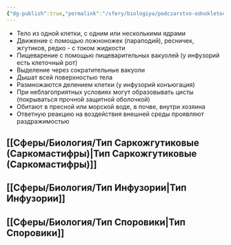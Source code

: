 ```yaml
---
{"dg-publish":true,"permalink":"/sfery/biologiya/podczarstvo-odnokletochnye-prostejshie/","tags":["Зоология"]}
---
```


- Тело из одной клетки, с одним или несколькими ядрами 
- Движение с помощью ложноножек (параподий), ресничек, жгутиков, редко - с током жидкости
- Пищеварение с помощью пищеварительных вакуолей (у инфузорий есть клеточный рот)
- Выделение через сократительные вакуоли
- Дышат всей поверхностью тела
- Размножаются делением клетки (у инфузорий конъюгация)
- При неблагоприятных условиях могут образовывать цисты (покрываться прочной защитной оболочкой)
- Обитают в пресной или морской воде, в почве, внутри хозяина
- Ответную реакцию на воздействия внешней среды проявляют раздражимостью
## [[Сферы/Биология/Тип Саркожгутиковые (Саркомастифры)\|Тип Саркожгутиковые (Саркомастифры)]]
## [[Сферы/Биология/Тип Инфузории\|Тип Инфузории]]
## [[Сферы/Биология/Тип Споровики\|Тип Споровики]]